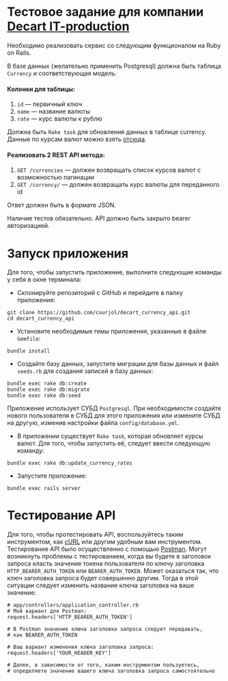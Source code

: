 # Тестовое задание для компании [Decart IT-production](https://dcrt.it/)

Необходимо реализовать сервис со следующим функционалом на Ruby on Rails.

В базе данных (желательно применить Postgresql) должна быть таблица `Currency`
и соответствующая модель.

#### Колонки для таблицы:

1. `id` — первичный ключ
2. `name` — название валюты
3. `rate` — курс валюты к рублю

Должна быть `Rake task` для обновления данных в таблице currency. Данные по курсам валют можно взять 
[отсюда](http://www.cbr.ru/scripts/XML_daily.asp).

#### Реализовать 2 REST API метода:

1. `GET /currencies` — должен возвращать список курсов валют с возможностью пагинации
2. `GET /currency/` — должен возвращать курс валюты для переданного id

Ответ должен быть в формате JSON.

Наличие тестов обязательно. API должно быть закрыто bearer авторизацией.

# Запуск приложения

Для того, чтобы запустить приложение, выполните следующие команды у себя в окне терминала:

* Склонируйте репозиторий с GitHub и перейдите в папку приложения:
```
git clone https://github.com/cuurjol/decart_currency_api.git
cd decart_currency_api
```

* Установите необходимые гемы приложения, указанные в файле `Gemfile`:
```
bundle install
```

* Создайте базу данных, запустите миграции для базы данных и файл `seeds.rb` для создания записей в базу данных:
```
bundle exec rake db:create
bundle exec rake db:migrate
bundle exec rake db:seed
```
Приложение использует СУБД `Postgresql`. При необходимости создайте нового пользователя в СУБД для этого приложения 
или измените СУБД на другую, изменив настройки файла `config/database.yml`.

* В приложении существует `Rake task`, которая обновляет курсы валют. Для того, чтобы запустить её, следует ввести 
следующую команду:
```
bundle exec rake db:update_currency_rates
```

* Запустите приложение:
```
bundle exec rails server
```

# Тестирование API

Для того, чтобы протестировать API, воспользуйтесь таким инструментом, как [cURL](https://ru.wikipedia.org/wiki/CURL)
или другим удобным вам инструментом. Тестирование API было осуществленно с помощью [Postman](https://www.getpostman.com/). 
Могут возникнуть проблемы с тестированием, когда вы будете в заголовок запроса класть значение токена пользователя 
по ключу заголовка `HTTP_BEARER_AUTH_TOKEN` или `BEARER_AUTH_TOKEN`. Может оказаться так, что ключ заголовка запроса 
будет совершенно другим. Тогда в этой ситуации следует изменить название ключа заголовка на ваше значение:
```
# app/controllers/application_controller.rb
# Мой вариант для Postman:
request.headers['HTTP_BEARER_AUTH_TOKEN']

# В Postman значение ключа заголовка запроса следует передавать, 
# как BEARER_AUTH_TOKEN

# Ваш вариант изменения ключа заголовка запроса:
request.headers['YOUR_HEADER_KEY']

# Далее, в зависимости от того, каким инструментом пользуетесь, 
# определяете значение вашего ключа заголовка запроса самостоятельно
```

